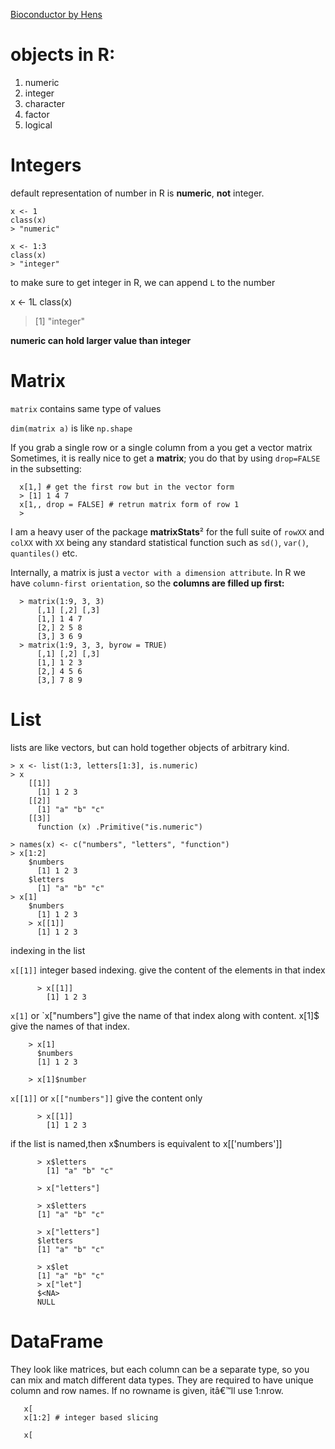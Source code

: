 
[Bioconductor by Hens](https://leanpub.com/bioconductor)

# objects in R:
1.  numeric
2.  integer
3.  character
4.  factor
5.  logical

# Integers
default representation of number in R is **numeric**, **not** integer.


    x <- 1
    class(x)
    > "numeric"
    
    x <- 1:3
    class(x)
    > "integer"
    
to make sure to get integer in R, we can append `L` to the number

x <- 1L
class(x)
> [1] "integer"

**numeric can hold larger value than integer**


# Matrix
`matrix` contains same type of values

`dim(matrix a)` is like `np.shape`

If you grab a single row or a single column from a you get a vector matrix  
Sometimes, it is really nice to get a **matrix**; you do that by using `drop=FALSE` in the subsetting:

      x[1,] # get the first row but in the vector form
      > [1] 1 4 7
      x[1,, drop = FALSE] # retrun matrix form of row 1
      > 
  
I am a heavy user of the package **matrixStats**² for
the full suite of `rowXX` and `colXX` with `XX` being any standard statistical function such as `sd()`, `var()`,
`quantiles()` etc.

Internally, a matrix is just a `vector with a dimension attribute`. In R we have `column-first
orientation`, so the **columns are filled up first:**


      > matrix(1:9, 3, 3)
          [,1] [,2] [,3]
          [1,] 1 4 7
          [2,] 2 5 8
          [3,] 3 6 9
      > matrix(1:9, 3, 3, byrow = TRUE)
          [,1] [,2] [,3]
          [1,] 1 2 3
          [2,] 4 5 6
          [3,] 7 8 9
          
          
 # List
 
 lists are like vectors, but can hold together objects of arbitrary kind.
   
   
    > x <- list(1:3, letters[1:3], is.numeric)
    > x
        [[1]]
          [1] 1 2 3
        [[2]]
          [1] "a" "b" "c"
        [[3]]
          function (x) .Primitive("is.numeric")
          
    > names(x) <- c("numbers", "letters", "function")
    > x[1:2]
        $numbers
          [1] 1 2 3
        $letters
          [1] "a" "b" "c"
    > x[1]
        $numbers
          [1] 1 2 3
        > x[[1]]
          [1] 1 2 3
          
          
          
          
 indexing in the list
 
 `x[[1]]`  integer based indexing. give the content of the elements in that index
 
          > x[[1]]
            [1] 1 2 3
          
`x[1]` or `x["numbers"] give the name of that index along with content. x[1]$   give the names of that index.

        > x[1]
          $numbers
          [1] 1 2 3
          
        > x[1]$number
 `x[[1]]` or `x[["numbers"]]` give the content only
    
    
          > x[[1]]
            [1] 1 2 3
            
            
 if the list is named,then x$numbers is equivalent to x[['numbers']]
 
 
          > x$letters
            [1] "a" "b" "c"
            
          > x["letters"]
 
          > x$letters
          [1] "a" "b" "c"
          
          > x["letters"]
          $letters
          [1] "a" "b" "c"
          
          > x$let
          [1] "a" "b" "c"
          > x["let"]
          $<NA>
          NULL
 
        
        
# DataFrame
 They look like matrices, but each column can be a
separate type, so you can mix and match different data types. They are required to have unique
column and row names. If no rowname is given, itâ€™ll use 1:nrow.
  


       x[
       x[1:2] # integer based slicing
       
       x[
